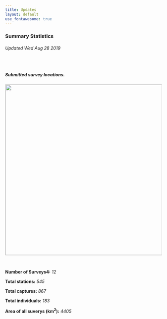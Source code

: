 ```yaml
---
title: Updates
layout: default
use_fontawesome: true
---
```


<h3>Summary Statistics</h3>
<h6 class="italic"> Updated Wed Aug 28 2019 </h6>
<br>
  <div class="row content-row"> 
    <div class="col-12 col-sm-6 image-wrapper">
        <h5 class="italic">Submitted survey locations.</h5>
        <img src="{{ site.baseurl }}/images/map.png" width="550" style="border:1px solid #cccccc">
    </div>
    <div class="col-12 col-sm-6">
      <p><br></p>
      <p><b>Number of Surveys4:</b> <i> 12 </i></p>
      <p><b>Total stations:</b> <i> 545 </i></p>
      <p><b>Total captures:</b> <i> 867 </i></p>
      <p><b>Total individuals:</b> <i> 183 </i></p>
      <p><b>Area of all suverys (km<sup>2</sup>):</b> <i> 4405 </i></p>
    </div>
    </div>
